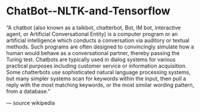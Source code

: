 # ChatBot--NLTK-and-Tensorflow

“A chatbot (also known as a talkbot, chatterbot, Bot, IM bot, interactive agent, or Artificial Conversational Entity) is a computer program or an artificial intelligence which conducts a conversation via auditory or textual methods. Such programs are often designed to convincingly simulate how a human would behave as a conversational partner, thereby passing the Turing test. Chatbots are typically used in dialog systems for various practical purposes including customer service or information acquisition. Some chatterbots use sophisticated natural language processing systems, but many simpler systems scan for keywords within the input, then pull a reply with the most matching keywords, or the most similar wording pattern, from a database.”

— source wikipedia
